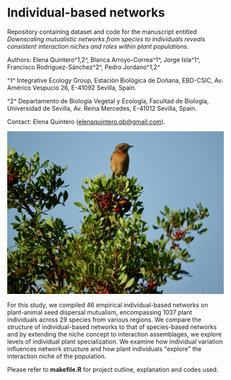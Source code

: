 # Individual-based networks

Repository containing dataset and code for the manuscript entitled *Downscaling mutualistic networks from species to individuals reveals consistent interaction niches and roles within plant populations*.

Authors: Elena Quintero^1,2^, Blanca Arroyo-Correa^1^, Jorge Isla^1^, Francisco Rodríguez-Sánchez^2^, Pedro Jordano^1,2^

^1^ Integrative Ecology Group, Estación Biológica de Doñana, EBD-CSIC, Av. Américo Vespucio 26, E-41092 Sevilla, Spain.

^2^ Departamento de Biología Vegetal y Ecología, Facultad de Biología, Universidad de Sevilla, Av. Reina Mercedes, E-41012 Sevilla, Spain.

Contact: Elena Quintero ([elenaquintero.qb\@gmail.com](mailto:elenaquintero.qb@gmail.com)).

![](figs/DSCN6905.jpeg)

For this study, we compiled 46 empirical individual-based networks on plant-animal seed dispersal mutualism, encompassing 1037 plant individuals across 29 species from various regions. We compare the structure of individual-based networks to that of species-based networks and by extending the niche concept to interaction assemblages, we explore levels of individual plant specialization. We examine how individual variation influences network structure and how plant individuals "explore" the interaction niche of the population.

Please refer to **makefile.R** for project outline, explanation and codes used.
